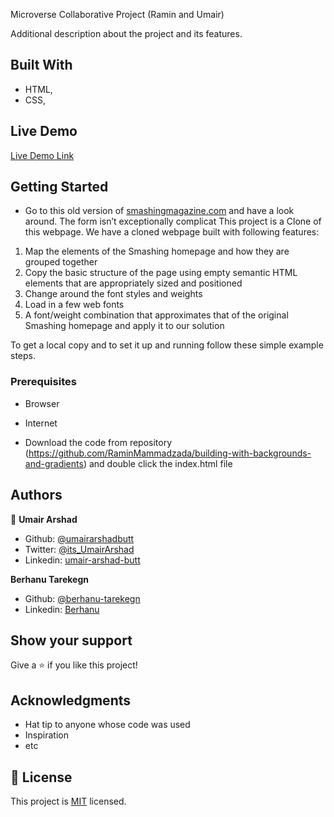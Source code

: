
Microverse Collaborative Project (Ramin and Umair)


Additional description about the project and its features.

## Built With

- HTML,
- CSS,

## Live Demo

[Live Demo Link](https://rawcdn.githack.com/RaminMammadzada/building-with-backgrounds-and-gradients/1966b3292c77d2fd517871cba9f118e4a8d1b9ac/index.html)


## Getting Started

- Go to this old version of [smashingmagazine.com](https://www.smashingmagazine.com/) and have a look around. The form isn’t exceptionally complicat
This project is a Clone of this webpage.
We have a cloned webpage built with following features:

1. Map the elements of the Smashing homepage and how they are grouped together
2. Copy the basic structure of the page using empty semantic HTML elements that are appropriately sized and positioned
3. Change around the font styles and weights
4. Load in a few web fonts
5. A font/weight combination that approximates that of the original Smashing homepage and apply it to our solution

To get a local copy  and to set it up and running follow these simple example steps.

### Prerequisites

- Browser
- Internet

- Download the code from repository (https://github.com/RaminMammadzada/building-with-backgrounds-and-gradients) and double click the index.html file


## Authors


👤 **Umair Arshad**

- Github: [@umairarshadbutt](https://github.com/umairarshadbutt)
- Twitter: [@its_UmairArshad](https://twitter.com/its_UmairArshad)
- Linkedin: [umair-arshad-butt](https://www.linkedin.com/in/umair-arshad-butt/)

**Berhanu Tarekegn**

- Github: [@berhanu-tarekegn](https://github.com/berhanu-tarekegn)
- Linkedin: [Berhanu](https://www.linkedin.com/in/berhanu-tarekegn-687367123/)

## Show your support

Give a ⭐️ if you like this project!

## Acknowledgments

- Hat tip to anyone whose code was used
- Inspiration
- etc

## 📝 License

This project is [MIT](LICENSE) licensed.
